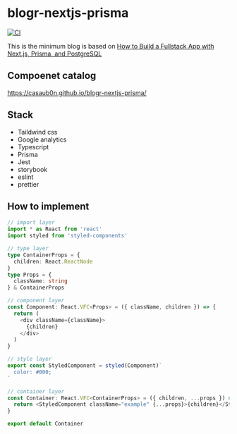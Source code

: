 # blogr-nextjs-prisma
[![CI](https://github.com/casaub0n/blogr-nextjs-prisma/workflows/CI/badge.svg)](https://github.com/casaub0n/blogr-nextjs-prisma/actions?query=workflow%3A%22Node+CI%22)

This is the minimum blog is based on [How to Build a Fullstack App with Next.js, Prisma, and PostgreSQL](https://vercel.com/guides/nextjs-prisma-postgres)

## Compoenet catalog
https://casaub0n.github.io/blogr-nextjs-prisma/

## Stack
- Taildwind css
- Google analytics
- Typescript
- Prisma
- Jest
- storybook
- eslint
- prettier

## How to implement
```typescript
// import layer
import * as React from 'react'
import styled from 'styled-components'

// type layer
type ContainerProps = {
  children: React.ReactNode
}
type Props = {
  className: string
} & ContainerProps

// component layer
const Component: React.VFC<Props> = ({ className, children }) => {
  return (
    <div className={className}>
      {children}
    </div>
  )
}

// style layer
export const StyledComponent = styled(Component)`
  color: #000;
`

// container layer
const Container: React.VFC<ContainerProps> = ({ children, ...props }) => {
  return <StyledComponent className="example" {...props}>{children}</StyledComponent>
}

export default Container
```
